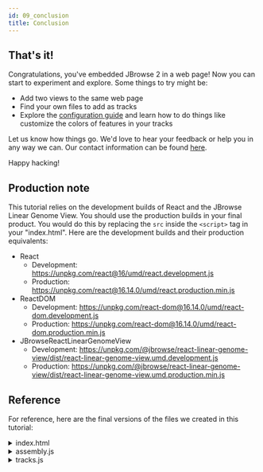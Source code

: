 ```yaml
---
id: 09_conclusion
title: Conclusion
---
```


## That's it!

Congratulations, you've embedded JBrowse 2 in a web page! Now you can start to
experiment and explore. Some things to try might be:

- Add two views to the same web page
- Find your own files to add as tracks
- Explore the [configuration guide](../../config_guide) and learn how to do
  things like customize the colors of features in your tracks

Let us know how things go. We'd love to hear your feedback or help you in any
way we can. Our contact information can be found
[here](../../.#contact-information).

Happy hacking!

## Production note

This tutorial relies on the development builds of React and the JBrowse Linear
Genome View. You should use the production builds in your final product. You
would do this by replacing the `src` inside the `<script>` tag in your
"index.html". Here are the development builds and their production equivalents:

- React
  - Development: https://unpkg.com/react@16/umd/react.development.js
  - Production: https://unpkg.com/react@16.14.0/umd/react.production.min.js
- ReactDOM
  - Development:
    https://unpkg.com/react-dom@16.14.0/umd/react-dom.development.js
  - Production:
    https://unpkg.com/react-dom@16.14.0/umd/react-dom.production.min.js
- JBrowseReactLinearGenomeView
  - Development:
    https://unpkg.com/@jbrowse/react-linear-genome-view/dist/react-linear-genome-view.umd.development.js
  - Production:
    https://unpkg.com/@jbrowse/react-linear-genome-view/dist/react-linear-genome-view.umd.production.min.js

## Reference

For reference, here are the final versions of the files we created in this
tutorial:

<details>
  <summary>index.html</summary>
  <p>

```html title="index.html"
<html>
  <head>
    <script
      src="//unpkg.com/react@16/umd/react.development.js"
      crossorigin
    ></script>
    <script
      src="//unpkg.com/react-dom@16/umd/react-dom.development.js"
      crossorigin
    ></script>
    <script
      src="//unpkg.com/@jbrowse/react-linear-genome-view/dist/react-linear-genome-view.umd.development.js"
      crossorigin
    ></script>
  </head>

  <body>
    <h1>We're using JBrowse Linear Genome View!</h1>
    <button data-type="gene_button" data-location="10:94762681..94855547">
      CYP2C19
    </button>
    <button data-type="gene_button" data-location="13:32315086..32400266">
      BRCA2
    </button>
    <div id="jbrowse_linear_genome_view"></div>
    <script type="module">
      import assembly from './assembly.js'
      import tracks from './tracks.js'
      const {
        createViewState,
        JBrowseLinearGenomeView,
      } = JBrowseReactLinearGenomeView
      const { createElement } = React
      const { render } = ReactDOM
      const updates = document.getElementById('update')
      const state = new createViewState({
        assembly,
        tracks,
        onChange: patch => {
          updates.innerHTML += JSON.stringify(patch) + '\n'
        },
        location: '1:100,987,269..100,987,368',
        defaultSession: {
          name: 'my session',
          view: {
            id: 'linearGenomeView',
            type: 'LinearGenomeView',
            tracks: [
              {
                id: 'IpTYJKmsp',
                type: 'ReferenceSequenceTrack',
                configuration: 'GRCh38-ReferenceSequenceTrack',
                displays: [
                  {
                    id: 's877wHWtzD',
                    type: 'LinearReferenceSequenceDisplay',
                    configuration:
                      'GRCh38-ReferenceSequenceTrack-LinearReferenceSequenceDisplay',
                  },
                ],
              },
            ],
          },
        },
      })
      function navTo(event) {
        state.session.view.navToLocString(event.target.dataset.location)
      }
      const buttons = document.getElementsByTagName('button')
      for (const button of buttons) {
        if (button.dataset.type === 'gene_button') {
          button.addEventListener('click', navTo)
        }
      }
      const textArea = document.getElementById('session')
      document.getElementById('showsession').addEventListener('click', () => {
        textArea.innerHTML = JSON.stringify(state.session, undefined, 2)
      })
      render(
        createElement(JBrowseLinearGenomeView, { viewState: state }),
        document.getElementById('jbrowse_linear_genome_view'),
      )
    </script>
    <button id="showsession">Show current session</button>
    <textarea id="session" name="session" rows="20" cols="80"></textarea>
    <p>updates:</p>
    <textarea
      id="update"
      name="update"
      rows="5"
      cols="80"
      wrap="off"
    ></textarea>
  </body>
</html>
```

  </p>
</details>

<details>
  <summary>assembly.js</summary>
  <p>

```javascript title="assembly.js"
export default {
  name: 'GRCh38',
  sequence: {
    type: 'ReferenceSequenceTrack',
    trackId: 'GRCh38-ReferenceSequenceTrack',
    adapter: {
      type: 'BgzipFastaAdapter',
      fastaLocation: {
        uri:
          'https://s3.amazonaws.com/jbrowse.org/genomes/GRCh38/fasta/GRCh38.fa.gz',
        locationType: 'UriLocation',
      },
      faiLocation: {
        uri:
          'https://s3.amazonaws.com/jbrowse.org/genomes/GRCh38/fasta/GRCh38.fa.gz.fai',
        locationType: 'UriLocation',
      },
      gziLocation: {
        uri:
          'https://s3.amazonaws.com/jbrowse.org/genomes/GRCh38/fasta/GRCh38.fa.gz.gzi',
        locationType: 'UriLocation',
      },
    },
  },
  aliases: ['hg38'],
  refNameAliases: {
    adapter: {
      type: 'RefNameAliasAdapter',
      location: {
        uri:
          'http://s3.amazonaws.com/jbrowse.org/genomes/GRCh38/GRCh38.aliases.txt',
        locationType: 'UriLocation',
      },
    },
  },
}
```

  </p>
</details>

<details>
  <summary>tracks.js</summary>
  <p>

```javascript title="tracks.js"
export default [
  {
    type: 'FeatureTrack',
    trackId:
      'GCA_000001405.15_GRCh38_full_analysis_set.refseq_annotation.sorted.gff',
    name: 'NCBI RefSeq Genes',
    category: ['Genes'],
    assemblyNames: ['GRCh38'],
    adapter: {
      type: 'Gff3TabixAdapter',
      gffGzLocation: {
        uri:
          'https://s3.amazonaws.com/jbrowse.org/genomes/GRCh38/ncbi_refseq/GCA_000001405.15_GRCh38_full_analysis_set.refseq_annotation.sorted.gff.gz',
        locationType: 'UriLocation',
      },
      index: {
        location: {
          uri:
            'https://s3.amazonaws.com/jbrowse.org/genomes/GRCh38/ncbi_refseq/GCA_000001405.15_GRCh38_full_analysis_set.refseq_annotation.sorted.gff.gz.tbi',
          locationType: 'UriLocation',
        },
        indexType: 'TBI',
      },
    },
    renderer: {
      type: 'SvgFeatureRenderer',
    },
  },
  {
    type: 'AlignmentsTrack',
    trackId: 'NA12878.alt_bwamem_GRCh38DH.20150826.CEU.exome',
    name: 'NA12878 Exome',
    category: ['1000 Genomes', 'Alignments'],
    assemblyNames: ['GRCh38'],
    adapter: {
      type: 'CramAdapter',
      cramLocation: {
        uri:
          'https://s3.amazonaws.com/jbrowse.org/genomes/GRCh38/alignments/NA12878/NA12878.alt_bwamem_GRCh38DH.20150826.CEU.exome.cram',
        locationType: 'UriLocation',
      },
      craiLocation: {
        uri:
          'https://s3.amazonaws.com/jbrowse.org/genomes/GRCh38/alignments/NA12878/NA12878.alt_bwamem_GRCh38DH.20150826.CEU.exome.cram.crai',
        locationType: 'UriLocation',
      },
      sequenceAdapter: {
        type: 'BgzipFastaAdapter',
        fastaLocation: {
          uri:
            'https://s3.amazonaws.com/jbrowse.org/genomes/GRCh38/fasta/GRCh38.fa.gz',
          locationType: 'UriLocation',
        },
        faiLocation: {
          uri:
            'https://s3.amazonaws.com/jbrowse.org/genomes/GRCh38/fasta/GRCh38.fa.gz.fai',
          locationType: 'UriLocation',
        },
        gziLocation: {
          uri:
            'https://s3.amazonaws.com/jbrowse.org/genomes/GRCh38/fasta/GRCh38.fa.gz.gzi',
          locationType: 'UriLocation',
        },
      },
    },
  },
  {
    type: 'VariantTrack',
    trackId:
      'ALL.wgs.shapeit2_integrated_snvindels_v2a.GRCh38.27022019.sites.vcf',
    name: '1000 Genomes Variant Calls',
    category: ['1000 Genomes', 'Variants'],
    assemblyNames: ['GRCh38'],
    adapter: {
      type: 'VcfTabixAdapter',
      vcfGzLocation: {
        uri:
          'https://s3.amazonaws.com/jbrowse.org/genomes/GRCh38/variants/ALL.wgs.shapeit2_integrated_snvindels_v2a.GRCh38.27022019.sites.vcf.gz',
        locationType: 'UriLocation',
      },
      index: {
        location: {
          uri:
            'https://s3.amazonaws.com/jbrowse.org/genomes/GRCh38/variants/ALL.wgs.shapeit2_integrated_snvindels_v2a.GRCh38.27022019.sites.vcf.gz.tbi',
          locationType: 'UriLocation',
        },
        indexType: 'TBI',
      },
    },
  },
]
```

  </p>
</details>
